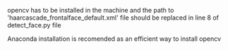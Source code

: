 opencv has to be installed in the machine and the path to 'haarcascade_frontalface_default.xml' file
should be replaced in line 8 of detect_face.py file

Anaconda installation is recomended as an efficient way to install opencv